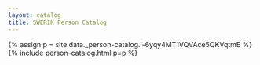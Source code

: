 ```yaml
---
layout: catalog
title: SWERIK Person Catalog
---
```

{% assign p = site.data._person-catalog.i-6yqy4MT1VQVAce5QKVqtmE %}
{% include person-catalog.html p=p %}

